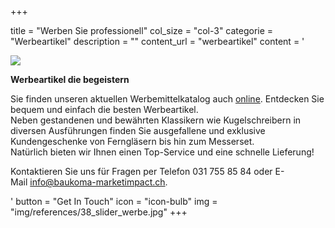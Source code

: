 +++

  title = "Werben Sie professionell"
  col_size = "col-3"
  categorie = "Werbeartikel"
  description = ""
  content_url = "werbeartikel"
  content = '<p><img src="img/references/38_slider_werbe.jpg" /></p><p><strong>Werbeartikel die begeistern</strong></p><p>Sie finden unseren aktuellen Werbemittelkatalog auch&nbsp;<a href="http://www.yumpu.com/de/embed/view/6ntVlyfLoiPqgw1c" target="_blank">online</a>. Entdecken Sie bequem und einfach die besten Werbeartikel.<br />Neben gestandenen und bew&auml;hrten Klassikern wie Kugelschreibern in diversen Ausf&uuml;hrungen finden Sie ausgefallene und exklusive Kundengeschenke von Ferngl&auml;sern bis hin zum Messerset.<br />Nat&uuml;rlich bieten wir Ihnen einen Top-Service und eine schnelle Lieferung!</p><p>Kontaktieren Sie uns f&uuml;r Fragen per Telefon 031 755 85 84 oder E-Mail&nbsp;<a href="mailto:info@baukoma-marketimpact.ch">info@baukoma-marketimpact.ch</a>.</p>'
  button = "Get In Touch"
  icon = "icon-bulb"
  img = "img/references/38_slider_werbe.jpg"
+++

<!--more-->